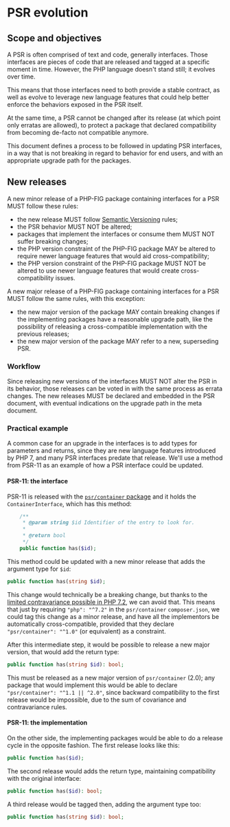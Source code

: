 # PSR evolution

## Scope and objectives

A PSR is often comprised of text and code, generally interfaces. Those interfaces are pieces of code that are released and tagged at a specific moment in time. However, the PHP language doesn't stand still; it evolves over time.

This means that those interfaces need to both provide a stable contract, as well as evolve to leverage new language features that could help better enforce the behaviors exposed in the PSR itself.

At the same time, a PSR cannot be changed after its release (at which point only erratas are allowed), to protect a package that declared compatibility from becoming de-facto not compatible anymore.

This document defines a process to be followed in updating PSR interfaces, in a way that is not breaking in regard to behavior for end users, and with an appropriate upgrade path for the packages.

## New releases

A new minor release of a PHP-FIG package containing interfaces for a PSR MUST follow these rules:
 * the new release MUST follow [Semantic Versioning](https://semver.org/) rules;
 * the PSR behavior MUST NOT be altered;
 * packages that implement the interfaces or consume them MUST NOT suffer breaking changes;
 * the PHP version constraint of the PHP-FIG package MAY be altered to require newer language features that would aid cross-compatibility;
 * the PHP version constraint of the PHP-FIG package MUST NOT be altered to use newer language features that would create cross-compatibility issues.
 
A new major release of a PHP-FIG package containing interfaces for a PSR MUST follow the same rules, with this exception:
 * the new major version of the package MAY contain breaking changes if the implementing packages have a reasonable upgrade path, like the possibility of releasing a cross-compatible implementation with the previous releases;
 * the new major version of the package MAY refer to a new, superseding PSR.

### Workflow

Since releasing new versions of the interfaces MUST NOT alter the PSR in its behavior, those releases can be voted in with the same process as errata changes. The new releases MUST be declared and embedded in the PSR document, with eventual indications on the upgrade path in the meta document.

### Practical example

A common case for an upgrade in the interfaces is to add types for parameters and returns, since they are new language features introduced by PHP 7, and many PSR interfaces predate that release. We'll use a method from PSR-11 as an example of how a PSR interface could be updated.

#### PSR-11: the interface

PSR-11 is released with the [`psr/container` package](https://packagist.org/packages/psr/container) and it holds the `ContainerInterface`, which has this method:

```php
    /**
     * @param string $id Identifier of the entry to look for.
     *
     * @return bool
     */
    public function has($id);
```

This method could be updated with a new minor release that adds the argument type for `$id`:

```php
public function has(string $id);
```

This change would technically be a breaking change, but thanks to the [limited contravariance possible in PHP 7.2](https://wiki.php.net/rfc/parameter-no-type-variance), we can avoid that. This means that just by requiring `"php": "^7.2"` in the `psr/container` `composer.json`, we could tag this change as a minor release, and have all the implementors be automatically cross-compatible, provided that they declare `"psr/container": "^1.0"` (or equivalent) as a constraint.

After this intermediate step, it would be possible to release a new major version, that would add the return type:
```php
public function has(string $id): bool;
```
This must be released as a new major version of `psr/container` (2.0); any package that would implement this would be able to declare `"psr/container": "^1.1 || ^2.0"`, since backward compatibility to the first release would be impossible, due to the sum of covariance and contravariance rules.

#### PSR-11: the implementation

On the other side, the implementing packages would be able to do a release cycle in the opposite fashion. The first release looks like this:
```php
public function has($id);
```
The second release would adds the return type, maintaining compatibility with the original interface:
```php
public function has($id): bool;
```
A third release would be tagged then, adding the argument type too:
```php
public function has(string $id): bool;
```
